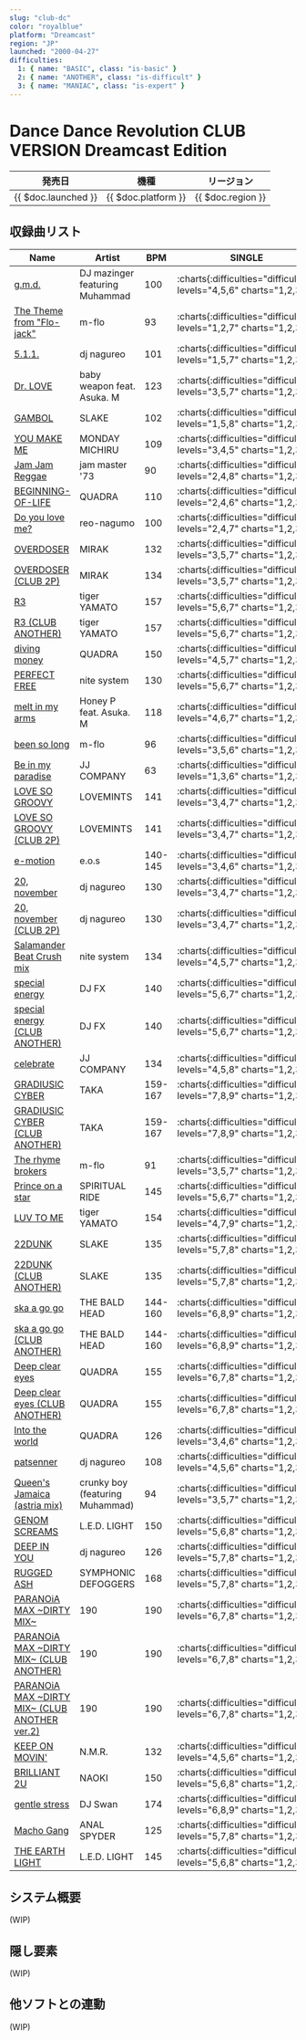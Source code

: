 ```yaml
---
slug: "club-dc"
color: "royalblue"
platform: "Dreamcast"
region: "JP"
launched: "2000-04-27"
difficulties:
  1: { name: "BASIC", class: "is-basic" }
  2: { name: "ANOTHER", class: "is-difficult" }
  3: { name: "MANIAC", class: "is-expert" }
---
```


# Dance Dance Revolution CLUB VERSION Dreamcast Edition

|発売日|機種|リージョン|
|------|----|---------|
|{{ $doc.launched }}|{{ $doc.platform }}|{{ $doc.region }}|

## 収録曲リスト

|Name|Artist|BPM|SINGLE|DOUBLE|
|----|------|---|------|------|
|[g.m.d.](/songs/g-m-d)|DJ mazinger featuring Muhammad|100|:charts{:difficulties="difficulties" levels="4,5,6" charts="1,2,3"}|:charts{:difficulties="difficulties" levels="5,7" charts="1,2"}|
|[The Theme from "Flo-jack"](/songs/the-theme-from-flo-jack)|m-flo|93|:charts{:difficulties="difficulties" levels="1,2,7" charts="1,2,3"}|:charts{:difficulties="difficulties" levels="2,7" charts="1,2"}|
|[5.1.1.](/songs/5-1-1)|dj nagureo|101|:charts{:difficulties="difficulties" levels="1,5,7" charts="1,2,3"}|:charts{:difficulties="difficulties" levels="2,5" charts="1,2"}|
|[Dr. LOVE](/songs/dr-love)|baby weapon feat. Asuka. M|123|:charts{:difficulties="difficulties" levels="3,5,7" charts="1,2,3"}|:charts{:difficulties="difficulties" levels="3,5" charts="1,2"}|
|[GAMBOL](/songs/gambol)|SLAKE|102|:charts{:difficulties="difficulties" levels="1,5,8" charts="1,2,3"}|:charts{:difficulties="difficulties" levels="4,7" charts="1,2"}|
|[YOU MAKE ME](/songs/you-make-me)|MONDAY MICHIRU|109|:charts{:difficulties="difficulties" levels="3,4,5" charts="1,2,3"}|:charts{:difficulties="difficulties" levels="4,5" charts="1,2"}|
|[Jam Jam Reggae](/songs/jam-jam-reggae)|jam master '73|90|:charts{:difficulties="difficulties" levels="2,4,8" charts="1,2,3"}|:charts{:difficulties="difficulties" levels="3,7" charts="1,2"}|
|[BEGINNING-OF-LIFE](/songs/beginning-of-life)|QUADRA|110|:charts{:difficulties="difficulties" levels="2,4,6" charts="1,2,3"}|:charts{:difficulties="difficulties" levels="3,6" charts="1,2"}|
|[Do you love me?](/songs/do-you-love-me)|reo-nagumo|100|:charts{:difficulties="difficulties" levels="2,4,7" charts="1,2,3"}|:charts{:difficulties="difficulties" levels="2,6" charts="1,2"}|
|[OVERDOSER](/songs/overdoser)|MIRAK|132|:charts{:difficulties="difficulties" levels="3,5,7" charts="1,2,3"}|:charts{:difficulties="difficulties" levels="4,7" charts="1,2"}|
|[OVERDOSER (CLUB 2P)](/songs/overdoser-2p)|MIRAK|134|:charts{:difficulties="difficulties" levels="3,5,7" charts="1,2,3"}|:charts{:difficulties="difficulties" levels="4,7" charts="1,2"}|
|[R3](/songs/r3)|tiger YAMATO|157|:charts{:difficulties="difficulties" levels="5,6,7" charts="1,2,3"}|:charts{:difficulties="difficulties" levels="6,8" charts="1,2"}|
|[R3 (CLUB ANOTHER)](/songs/r3-another)|tiger YAMATO|157|:charts{:difficulties="difficulties" levels="5,6,7" charts="1,2,3"}|:charts{:difficulties="difficulties" levels="6,8" charts="1,2"}|
|[diving money](/songs/diving-money)|QUADRA|150|:charts{:difficulties="difficulties" levels="4,5,7" charts="1,2,3"}|:charts{:difficulties="difficulties" levels="5,8" charts="1,2"}|
|[PERFECT FREE](/songs/perfect-free)|nite system|130|:charts{:difficulties="difficulties" levels="5,6,7" charts="1,2,3"}|:charts{:difficulties="difficulties" levels="6,7" charts="1,2"}|
|[melt in my arms](/songs/melt-in-my-arms)|Honey P feat. Asuka. M|118|:charts{:difficulties="difficulties" levels="4,6,7" charts="1,2,3"}|:charts{:difficulties="difficulties" levels="4,5" charts="1,2"}|
|[been so long](/songs/been-so-long)|m-flo|96|:charts{:difficulties="difficulties" levels="3,5,6" charts="1,2,3"}|:charts{:difficulties="difficulties" levels="3,6" charts="1,2"}|
|[Be in my paradise](/songs/be-in-my-paradise)|JJ COMPANY|63|:charts{:difficulties="difficulties" levels="1,3,6" charts="1,2,3"}|:charts{:difficulties="difficulties" levels="3,7" charts="1,2"}|
|[LOVE SO GROOVY](/songs/love-so-groovy)|LOVEMINTS|141|:charts{:difficulties="difficulties" levels="3,4,7" charts="1,2,3"}|:charts{:difficulties="difficulties" levels="4,7" charts="1,2"}|
|[LOVE SO GROOVY (CLUB 2P)](/songs/love-so-groovy-2p)|LOVEMINTS|141|:charts{:difficulties="difficulties" levels="3,4,7" charts="1,2,3"}|:charts{:difficulties="difficulties" levels="4,7" charts="1,2"}|
|[e-motion](/songs/e-motion)|e.o.s|140-145|:charts{:difficulties="difficulties" levels="3,4,6" charts="1,2,3"}|:charts{:difficulties="difficulties" levels="5,6" charts="1,2"}|
|[20, november](/songs/20-november)|dj nagureo|130|:charts{:difficulties="difficulties" levels="3,4,7" charts="1,2,3"}|:charts{:difficulties="difficulties" levels="4,7" charts="1,2"}|
|[20, november (CLUB 2P)](/songs/20-november-2p)|dj nagureo|130|:charts{:difficulties="difficulties" levels="3,4,7" charts="1,2,3"}|:charts{:difficulties="difficulties" levels="4,7" charts="1,2"}|
|[Salamander Beat Crush mix](/songs/salamander-beat-crush-mix)|nite system|134|:charts{:difficulties="difficulties" levels="4,5,7" charts="1,2,3"}|:charts{:difficulties="difficulties" levels="4,6" charts="1,2"}|
|[special energy](/songs/special-energy)|DJ FX|140|:charts{:difficulties="difficulties" levels="5,6,7" charts="1,2,3"}|:charts{:difficulties="difficulties" levels="6,7" charts="1,2"}|
|[special energy (CLUB ANOTHER)](/songs/special-energy-another)|DJ FX|140|:charts{:difficulties="difficulties" levels="5,6,7" charts="1,2,3"}|:charts{:difficulties="difficulties" levels="6,7" charts="1,2"}|
|[celebrate](/songs/celebrate)|JJ COMPANY|134|:charts{:difficulties="difficulties" levels="4,5,8" charts="1,2,3"}|:charts{:difficulties="difficulties" levels="3,8" charts="1,2"}|
|[GRADIUSIC CYBER](/songs/gradiusic-cyber)|TAKA|159-167|:charts{:difficulties="difficulties" levels="7,8,9" charts="1,2,3"}|:charts{:difficulties="difficulties" levels="7,9" charts="1,2"}|
|[GRADIUSIC CYBER (CLUB ANOTHER)](/songs/gradiusic-cyber-another)|TAKA|159-167|:charts{:difficulties="difficulties" levels="7,8,9" charts="1,2,3"}|:charts{:difficulties="difficulties" levels="7,9" charts="1,2"}|
|[The rhyme brokers](/songs/the-rhyme-brokers)|m-flo|91|:charts{:difficulties="difficulties" levels="3,5,7" charts="1,2,3"}|:charts{:difficulties="difficulties" levels="5,7" charts="1,2"}|
|[Prince on a star](/songs/prince-on-a-star)|SPIRITUAL RIDE|145|:charts{:difficulties="difficulties" levels="5,6,7" charts="1,2,3"}|:charts{:difficulties="difficulties" levels="6,7" charts="1,2"}|
|[LUV TO ME](/songs/luv-to-me)|tiger YAMATO|154|:charts{:difficulties="difficulties" levels="4,7,9" charts="1,2,3"}|:charts{:difficulties="difficulties" levels="4,8" charts="1,2"}|
|[22DUNK](/songs/22dunk)|SLAKE|135|:charts{:difficulties="difficulties" levels="5,7,8" charts="1,2,3"}|:charts{:difficulties="difficulties" levels="5,8" charts="1,2"}|
|[22DUNK (CLUB ANOTHER)](/songs/22dunk-another)|SLAKE|135|:charts{:difficulties="difficulties" levels="5,7,8" charts="1,2,3"}|:charts{:difficulties="difficulties" levels="5,8" charts="1,2"}|
|[ska a go go](/songs/ska-a-go-go)|THE BALD HEAD|144-160|:charts{:difficulties="difficulties" levels="6,8,9" charts="1,2,3"}|:charts{:difficulties="difficulties" levels="6,8" charts="1,2"}|
|[ska a go go (CLUB ANOTHER)](/songs/ska-a-go-go-another)|THE BALD HEAD|144-160|:charts{:difficulties="difficulties" levels="6,8,9" charts="1,2,3"}|:charts{:difficulties="difficulties" levels="6,8" charts="1,2"}|
|[Deep clear eyes](/songs/deep-clear-eyes)|QUADRA|155|:charts{:difficulties="difficulties" levels="6,7,8" charts="1,2,3"}|:charts{:difficulties="difficulties" levels="6,7" charts="1,2"}|
|[Deep clear eyes (CLUB ANOTHER)](/songs/deep-clear-eyes-another)|QUADRA|155|:charts{:difficulties="difficulties" levels="6,7,8" charts="1,2,3"}|:charts{:difficulties="difficulties" levels="6,7" charts="1,2"}|
|[Into the world](/songs/into-the-world)|QUADRA|126|:charts{:difficulties="difficulties" levels="3,4,6" charts="1,2,3"}|:charts{:difficulties="difficulties" levels="4,6" charts="1,2"}|
|[patsenner](/songs/patsenner)|dj nagureo|108|:charts{:difficulties="difficulties" levels="4,5,6" charts="1,2,3"}|:charts{:difficulties="difficulties" levels="5,7" charts="1,2"}|
|[Queen's Jamaica (astria mix)](/songs/queens-jamaica)|crunky boy (featuring Muhammad)|94|:charts{:difficulties="difficulties" levels="3,5,7" charts="1,2,3"}|:charts{:difficulties="difficulties" levels="4,7" charts="1,2"}|
|[GENOM SCREAMS](/songs/genom-screams)|L.E.D. LIGHT|150|:charts{:difficulties="difficulties" levels="5,6,8" charts="1,2,3"}|:charts{:difficulties="difficulties" levels="6,8" charts="1,2"}|
|[DEEP IN YOU](/songs/deep-in-you)|dj nagureo|126|:charts{:difficulties="difficulties" levels="5,7,8" charts="1,2,3"}|:charts{:difficulties="difficulties" levels="5,8" charts="1,2"}|
|[RUGGED ASH](/songs/rugged-ash)|SYMPHONIC DEFOGGERS|168|:charts{:difficulties="difficulties" levels="5,7,8" charts="1,2,3"}|:charts{:difficulties="difficulties" levels="5,7" charts="1,2"}|
|[PARANOiA MAX \~DIRTY MIX\~](/songs/paranoia-max)|190|190|:charts{:difficulties="difficulties" levels="6,7,8" charts="1,2,3"}|:charts{:difficulties="difficulties" levels="7,9" charts="1,2"}|
|[PARANOiA MAX \~DIRTY MIX\~ (CLUB ANOTHER)](/songs/paranoia-max)|190|190|:charts{:difficulties="difficulties" levels="6,7,8" charts="1,2,3"}|:charts{:difficulties="difficulties" levels="7,9" charts="1,2"}|
|[PARANOiA MAX \~DIRTY MIX\~ (CLUB ANOTHER ver.2)](/songs/paranoia-max)|190|190|:charts{:difficulties="difficulties" levels="6,7,8" charts="1,2,3"}|:charts{:difficulties="difficulties" levels="7,9" charts="1,2"}|
|[KEEP ON MOVIN'](/songs/keep-on-movin)|N.M.R.|132|:charts{:difficulties="difficulties" levels="4,5,6" charts="1,2,3"}|:charts{:difficulties="difficulties" levels="4,6" charts="1,2"}|
|[BRILLIANT 2U](/songs/brilliant-2u)|NAOKI|150|:charts{:difficulties="difficulties" levels="5,6,8" charts="1,2,3"}|:charts{:difficulties="difficulties" levels="5,7" charts="1,2"}|
|[gentle stress](/songs/gentle-stress)|DJ Swan|174|:charts{:difficulties="difficulties" levels="6,8,9" charts="1,2,3"}|:charts{:difficulties="difficulties" levels="6,8" charts="1,2"}|
|[Macho Gang](/songs/macho-gang)|ANAL SPYDER|125|:charts{:difficulties="difficulties" levels="5,7,8" charts="1,2,3"}|:charts{:difficulties="difficulties" levels="7,8" charts="1,2"}|
|[THE EARTH LIGHT](/songs/the-earth-light)|L.E.D. LIGHT|145|:charts{:difficulties="difficulties" levels="5,6,8" charts="1,2,3"}|:charts{:difficulties="difficulties" levels="6,8" charts="1,2"}|

## システム概要

(WIP)

## 隠し要素

(WIP)

## 他ソフトとの連動

(WIP)
